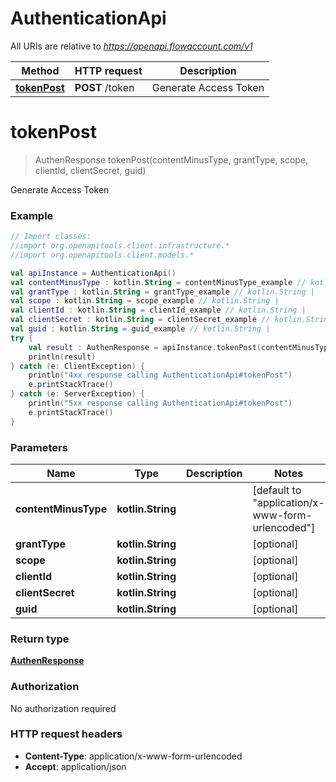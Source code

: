 # AuthenticationApi

All URIs are relative to *https://openapi.flowaccount.com/v1*

Method | HTTP request | Description
------------- | ------------- | -------------
[**tokenPost**](AuthenticationApi.md#tokenPost) | **POST** /token | Generate Access Token


<a name="tokenPost"></a>
# **tokenPost**
> AuthenResponse tokenPost(contentMinusType, grantType, scope, clientId, clientSecret, guid)

Generate Access Token

### Example
```kotlin
// Import classes:
//import org.openapitools.client.infrastructure.*
//import org.openapitools.client.models.*

val apiInstance = AuthenticationApi()
val contentMinusType : kotlin.String = contentMinusType_example // kotlin.String | 
val grantType : kotlin.String = grantType_example // kotlin.String | 
val scope : kotlin.String = scope_example // kotlin.String | 
val clientId : kotlin.String = clientId_example // kotlin.String | 
val clientSecret : kotlin.String = clientSecret_example // kotlin.String | 
val guid : kotlin.String = guid_example // kotlin.String | 
try {
    val result : AuthenResponse = apiInstance.tokenPost(contentMinusType, grantType, scope, clientId, clientSecret, guid)
    println(result)
} catch (e: ClientException) {
    println("4xx response calling AuthenticationApi#tokenPost")
    e.printStackTrace()
} catch (e: ServerException) {
    println("5xx response calling AuthenticationApi#tokenPost")
    e.printStackTrace()
}
```

### Parameters

Name | Type | Description  | Notes
------------- | ------------- | ------------- | -------------
 **contentMinusType** | **kotlin.String**|  | [default to &quot;application/x-www-form-urlencoded&quot;]
 **grantType** | **kotlin.String**|  | [optional]
 **scope** | **kotlin.String**|  | [optional]
 **clientId** | **kotlin.String**|  | [optional]
 **clientSecret** | **kotlin.String**|  | [optional]
 **guid** | **kotlin.String**|  | [optional]

### Return type

[**AuthenResponse**](AuthenResponse.md)

### Authorization

No authorization required

### HTTP request headers

 - **Content-Type**: application/x-www-form-urlencoded
 - **Accept**: application/json

